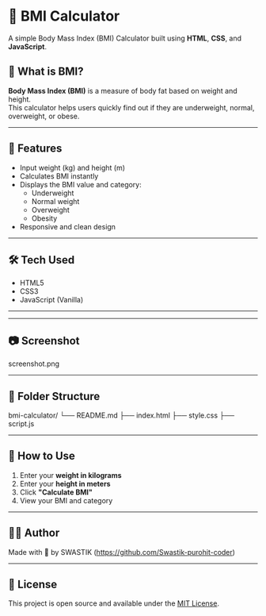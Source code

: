 # 🧮 BMI Calculator

A simple Body Mass Index (BMI) Calculator built using **HTML**, **CSS**, and **JavaScript**.

## 📌 What is BMI?

**Body Mass Index (BMI)** is a measure of body fat based on weight and height.  
This calculator helps users quickly find out if they are underweight, normal, overweight, or obese.

---

## 🚀 Features

- Input weight (kg) and height (m)
- Calculates BMI instantly
- Displays the BMI value and category:
  - Underweight
  - Normal weight
  - Overweight
  - Obesity
- Responsive and clean design

---

## 🛠️ Tech Used

- HTML5
- CSS3
- JavaScript (Vanilla)

---


---

## 📷 Screenshot

screenshot.png

---

## 📁 Folder Structure
bmi-calculator/
└── README.md
├── index.html
├── style.css
├── script.js

---

## 🧠 How to Use

1. Enter your **weight in kilograms**
2. Enter your **height in meters**
3. Click **"Calculate BMI"**
4. View your BMI and category

---

## 🧑‍💻 Author

Made with 💙 by SWASTIK (https://github.com/Swastik-purohit-coder)

---

## 📄 License

This project is open source and available under the [MIT License](LICENSE).
